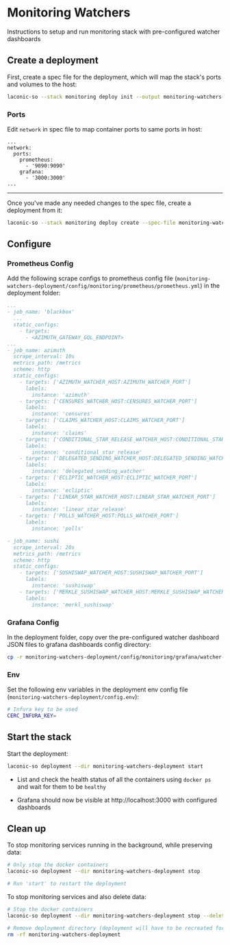 # Monitoring Watchers

Instructions to setup and run monitoring stack with pre-configured watcher dashboards

## Create a deployment

First, create a spec file for the deployment, which will map the stack's ports and volumes to the host:

```bash
laconic-so --stack monitoring deploy init --output monitoring-watchers-spec.yml
```

### Ports

Edit `network` in spec file to map container ports to same ports in host:

```
...
network:
  ports:
    prometheus:
      - '9090:9090'
    grafana:
      - '3000:3000'
...
```

---

Once you've made any needed changes to the spec file, create a deployment from it:

```bash
laconic-so --stack monitoring deploy create --spec-file monitoring-watchers-spec.yml --deployment-dir monitoring-watchers-deployment
```

## Configure

### Prometheus Config

Add the following scrape configs to prometheus config file (`monitoring-watchers-deployment/config/monitoring/prometheus/prometheus.yml`) in the deployment folder:

  ```yml
  ...
  - job_name: 'blackbox'
    ...
    static_configs:
      - targets:
        - <AZIMUTH_GATEWAY_GQL_ENDPOINT>
  ...
  - job_name: azimuth
    scrape_interval: 10s
    metrics_path: /metrics
    scheme: http
    static_configs:
      - targets: ['AZIMUTH_WATCHER_HOST:AZIMUTH_WATCHER_PORT']
        labels:
          instance: 'azimuth'
      - targets: ['CENSURES_WATCHER_HOST:CENSURES_WATCHER_PORT']
        labels:
          instance: 'censures'
      - targets: ['CLAIMS_WATCHER_HOST:CLAIMS_WATCHER_PORT']
        labels:
          instance: 'claims'
      - targets: ['CONDITIONAL_STAR_RELEASE_WATCHER_HOST:CONDITIONAL_STAR_RELEASE_WATCHER_PORT']
        labels:
          instance: 'conditional_star_release'
      - targets: ['DELEGATED_SENDING_WATCHER_HOST:DELEGATED_SENDING_WATCHER_PORT']
        labels:
          instance: 'delegated_sending_watcher'
      - targets: ['ECLIPTIC_WATCHER_HOST:ECLIPTIC_WATCHER_PORT']
        labels:
          instance: 'ecliptic'
      - targets: ['LINEAR_STAR_WATCHER_HOST:LINEAR_STAR_WATCHER_PORT']
        labels:
          instance: 'linear_star_release'
      - targets: ['POLLS_WATCHER_HOST:POLLS_WATCHER_PORT']
        labels:
          instance: 'polls'

  - job_name: sushi
    scrape_interval: 20s
    metrics_path: /metrics
    scheme: http
    static_configs:
      - targets: ['SUSHISWAP_WATCHER_HOST:SUSHISWAP_WATCHER_PORT']
        labels:
          instance: 'sushiswap'
      - targets: ['MERKLE_SUSHISWAP_WATCHER_HOST:MERKLE_SUSHISWAP_WATCHER_PORT']
        labels:
          instance: 'merkl_sushiswap'
  ```

### Grafana Config

In the deployment folder, copy over the pre-configured watcher dashboard JSON files to grafana dashboards config directory:

```bash
cp -r monitoring-watchers-deployment/config/monitoring/grafana/watcher-dashboards/* monitoring-watchers-deployment/config/monitoring/grafana/dashboards/
```

### Env

Set the following env variables in the deployment env config file (`monitoring-watchers-deployment/config.env`):

  ```bash
  # Infura key to be used
  CERC_INFURA_KEY=
  ```

## Start the stack

Start the deployment:

```bash
laconic-so deployment --dir monitoring-watchers-deployment start
```

* List and check the health status of all the containers using `docker ps` and wait for them to be `healthy`

* Grafana should now be visible at http://localhost:3000 with configured dashboards

## Clean up

To stop monitoring services running in the background, while preserving data:

```bash
# Only stop the docker containers
laconic-so deployment --dir monitoring-watchers-deployment stop

# Run 'start' to restart the deployment
```

To stop monitoring services and also delete data:

```bash
# Stop the docker containers
laconic-so deployment --dir monitoring-watchers-deployment stop --delete-volumes

# Remove deployment directory (deployment will have to be recreated for a re-run)
rm -rf monitoring-watchers-deployment
```
